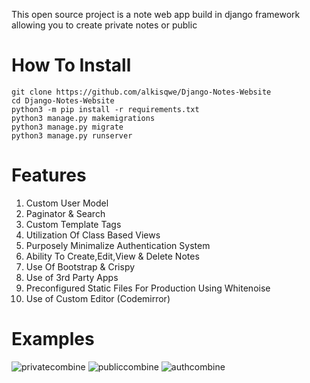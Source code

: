 This open source project is a note web app build in django framework allowing you to create private notes or public

# How To Install
```
git clone https://github.com/alkisqwe/Django-Notes-Website
cd Django-Notes-Website
python3 -m pip install -r requirements.txt
python3 manage.py makemigrations
python3 manage.py migrate
python3 manage.py runserver
```
# Features
1) Custom User Model
2) Paginator & Search
3) Custom Template Tags
4) Utilization Of Class Based Views
5) Purposely Minimalize Authentication System
6) Ability To Create,Edit,View & Delete Notes
7) Use Of Bootstrap & Crispy
8) Use of 3rd Party Apps
9) Preconfigured Static Files For Production Using Whitenoise
10) Use of Custom Editor (Codemirror)

# Examples

![privatecombine](https://github.com/alkisqwe/Django-Notes-Website/assets/73914940/5bca8751-73cb-4c31-94dc-0bc5319db857)
![publiccombine](https://github.com/alkisqwe/Django-Notes-Website/assets/73914940/e46227bd-83eb-437b-afaf-834f9906d026)
![authcombine](https://github.com/alkisqwe/Django-Notes-Website/assets/73914940/20c6c800-18a7-465e-bee4-42062240e328)
